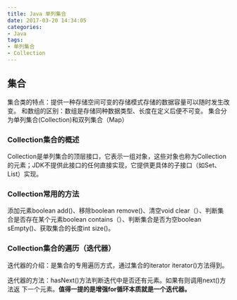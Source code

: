 ```yaml
---
title: Java 单列集合
date: 2017-03-20 14:34:05
categories: 
- Java
tags: 
- 单列集合
- Collection 
---
```

## 集合
集合类的特点：提供一种存储空间可变的存储模式存储的数据容量可以随时发生改变。
和数组的区别：数组是存储同种数据类型、长度在定义后便不可变。
集合分为单列集合(Collection)和双列集合（Map）
<!--more-->
### Collection集合的概述
Collection是单列集合的顶层接口，它表示一组对象，这些对象也称为Collection的元素；JDK不提供此接口的任何直接实现，它提供更具体的子接口（如Set、List）实现。

### Collection常用的方法
添加元素boolean add()、移除boolean remove()、清空void clear（）、判断集合是否存在某个元素boolean contains（）、判断集合是否为空boolean sEmpty()、获取集合的长度int size()。

### Collection集合的遍历（迭代器）

迭代器的介绍：是集合的专用遍历方式，通过集合的iterator iterator()方法得到。

迭代器的方法：hasNext()方法判断迭代中是否还有元素。如果有则调用next()方法返 下一个元素。**值得一提的是增强for循环本质就是一个迭代器。**








